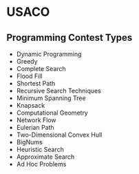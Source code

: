 # USACO

## Programming Contest Types
- Dynamic Programming
- Greedy
- Complete Search
- Flood Fill
- Shortest Path
- Recursive Search Techniques
- Minimum Spanning Tree
- Knapsack
- Computational Geometry
- Network Flow
- Eulerian Path
- Two-Dimensional Convex Hull
- BigNums
- Heuristic Search
- Approximate Search
- Ad Hoc Problems


